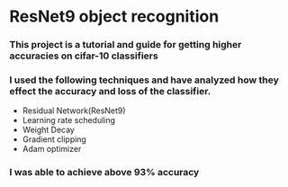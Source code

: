 
# ResNet9 object recognition

### This project is a tutorial and guide for getting higher accuracies on cifar-10 classifiers
### I used the following techniques and have analyzed how they effect the accuracy and loss of the classifier. 

- Residual Network(ResNet9)
- Learning rate scheduling
- Weight Decay
- Gradient clipping
- Adam optimizer

### I was able to achieve above 93% accuracy
